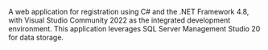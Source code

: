  A web application for registration using C# and the .NET Framework 4.8, with Visual Studio Community 2022 as the integrated development environment. 
 This application leverages SQL Server Management Studio 20 for data storage.
